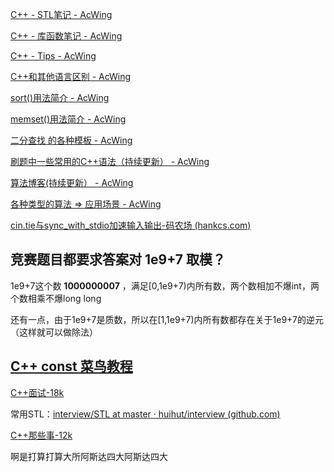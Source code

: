 [C++ - STL笔记 - AcWing](https://www.acwing.com/blog/content/6909/) 

[C++ - 库函数笔记 - AcWing](https://www.acwing.com/blog/content/6925/) 

 [C++ - Tips - AcWing](https://www.acwing.com/blog/content/6927/) 

 [C++和其他语言区别 - AcWing](https://www.acwing.com/blog/content/6906/) 

 

 

 [sort()用法简介 - AcWing](https://www.acwing.com/blog/content/6920/) 

 [memset()用法简介 - AcWing](https://www.acwing.com/blog/content/6919/) 

 [二分查找 的各种模板 - AcWing](https://www.acwing.com/blog/content/6926/) 

 

 [刷题中一些常用的C++语法（持续更新） - AcWing](https://www.acwing.com/blog/content/47/) 



 [算法博客(持续更新） - AcWing](https://www.acwing.com/blog/content/299/) 





[各种类型的算法 => 应用场景 - AcWing](https://www.acwing.com/blog/content/6965/) 





[cin.tie与sync_with_stdio加速输入输出-码农场 (hankcs.com)](https://www.hankcs.com/program/cpp/cin-tie-with-sync_with_stdio-acceleration-input-and-output.html) 



## 竞赛题目都要求答案对 1e9+7 取模？

1e9+7这个数  **1000000007** ，满足[0,1e9+7)内所有数，两个数相加不爆int，两个数相乘不爆long long

还有一点，由于1e9+7是质数，所以在[1,1e9+7)内所有数都存在关于1e9+7的逆元（这样就可以做除法）



##  [C++ const  菜鸟教程 ](https://www.runoob.com/w3cnote/cpp-const-keyword.html) 

[C++面试-18k](https://github.com/huihut/interview)

常用STL：[interview/STL at master · huihut/interview (github.com)](https://github.com/huihut/interview/tree/master/STL) 



[C++那些事-12k](https://github.com/Light-City/CPlusPlusThings)





啊是打算打算大所阿斯达四大阿斯达四大